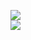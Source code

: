 [![](https://img.shields.io/badge/Made%20With-Github%20Spray-lightgrey.svg?style=for-the-badge&logo=github)](https://github.com/Annihil/github-spray#23919)  
[![](https://i.imgur.com/2DrTn0Z.gif)](https://github.com/Annihil/github-spray)